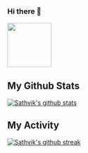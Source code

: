 ### Hi there 👋

<!--
**SathvikTn/SathvikTn** is a ✨ _special_ ✨ repository because its `README.md` (this file) appears on your GitHub profile.

Here are some ideas to get you started:

- 🔭 I’m currently working on ...
- 🌱 I’m currently learning ...
- 👯 I’m looking to collaborate on ...
- 🤔 I’m looking for help with ...
- 💬 Ask me about ...
- 📫 How to reach me: ...
- 😄 Pronouns: ...
- ⚡ Fun fact: ...
-->

<!-- # sup <img src="https://raw.githubusercontent.com/ABSphreak/ABSphreak/master/gifs/Hi.gif" width="30px"> -->
<p>
<img src="https://github.com/SathvikTn.png" width="100" height="100"/>
 
<!-- ![avatar](https://github.com/SathvikTn.png?v=4&h=100&w=100&fit=cover&mask=circle&maxage=7d) -->
 
## My Github Stats
[![Sathvik's  github stats](https://github-readme-stats.vercel.app/api?username=SathvikTn&theme=blue)](https://github.com/SathvikTn/github-readme-stats)
<br>
## My Activity
[![Sathvik's  github streak](https://github-readme-streak-stats.herokuapp.com/?user=SathvikTn&theme=blue-green)](https://github.com/SathvikTn/github-readme-streak-stats)
<br>
 <!--
 ## Most Used Languages
[![Top Languages](https://github-readme-stats.vercel.app/api/top-langs/?username=SathvikTn&layout=compact)](https://github.com/SathvikTn/github-readme-stats)
-->
</p>
